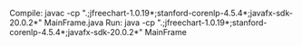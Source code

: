Compile:
javac -cp ".;jfreechart-1.0.19\*;stanford-corenlp-4.5.4\*;javafx-sdk-20.0.2\*" MainFrame.java
Run:
java -cp ".;jfreechart-1.0.19\*;stanford-corenlp-4.5.4\*;javafx-sdk-20.0.2\*" MainFrame